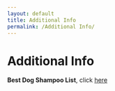 ```yaml
---
layout: default
title: Additional Info
permalink: /Additional Info/
---
```


# Additional Info
 
**Best Dog Shampoo List**, click [here](http://www.labradortraininghq.com/reviews/best-dog-shampoo-and-conditioners/)

